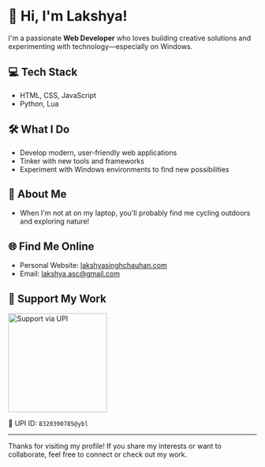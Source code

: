 # 👋 Hi, I'm Lakshya!

I'm a passionate **Web Developer** who loves building creative solutions and experimenting with technology—especially on Windows.

## 💻 Tech Stack
- HTML, CSS, JavaScript  
- Python, Lua

## 🛠️ What I Do
- Develop modern, user-friendly web applications
- Tinker with new tools and frameworks
- Experiment with Windows environments to find new possibilities

## 🚴 About Me
- When I'm not at on my laptop, you'll probably find me cycling outdoors and exploring nature!

## 🌐 Find Me Online
- Personal Website: [lakshyasinghchauhan.com](https://lakshyasinghchauhan.com)
- Email: lakshya.asc@gmail.com

## 💖 Support My Work

<a href="upi://pay?pa=8320390785@ybl&pn=Lakshya">
  <img src="https://drive.google.com/uc?export=view&id=1zjk1S-VnYDTFh66Zm4ue-Z41Q4N9hXyJ" alt="Support via UPI" width="200"/>
</a>

📲 UPI ID: <code>8320390785@ybl</code>

---

Thanks for visiting my profile! If you share my interests or want to collaborate, feel free to connect or check out my work.


<!---
lakshyagithub/lakshyagithub is a ✨ special ✨ repository because its `README.md` (this file) appears on your GitHub profile.
You can click the Preview link to take a look at your changes.
--->

